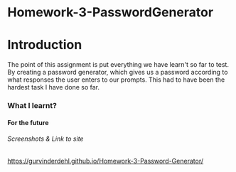 # Homework-3-PasswordGenerator
# Introduction
The point of this assignment is put everything we have learn't so far to test. By creating a password generator, which gives us a password according to what responses the user enters to our prompts. This had to have been the hardest task I have done so far. 

### What I learnt?

#### For the future
###### Screenshots & Link to site

https://gurvinderdehl.github.io/Homework-3-Password-Generator/